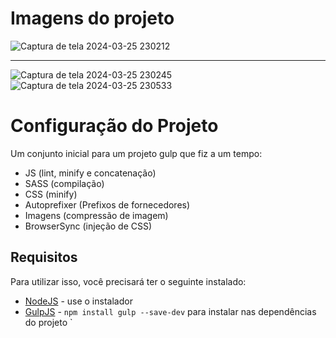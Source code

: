 # Imagens do projeto 
![Captura de tela 2024-03-25 230212](https://github.com/leandro-guimaraes/Imobiliaria-Landing-Page/assets/85081592/add9b963-713b-45ba-9136-8e97f0745eb3)
__________________________________________________________________________________

![Captura de tela 2024-03-25 230245](https://github.com/leandro-guimaraes/Imobiliaria-Landing-Page/assets/85081592/9d072f0d-f40c-42a9-9867-afc3bfda9de3)        ![Captura de tela 2024-03-25 230533](https://github.com/leandro-guimaraes/Imobiliaria-Landing-Page/assets/85081592/d137e765-474c-420d-b6c2-e3bf0af05fd5)


Configuração do Projeto
=============================

Um conjunto inicial para um projeto gulp que fiz a um tempo:
+ JS (lint, minify e concatenação)
+ SASS (compilação)
+ CSS (minify)
+ Autoprefixer (Prefixos de fornecedores)
+ Imagens (compressão de imagem)
+ BrowserSync (injeção de CSS)

## Requisitos

Para utilizar isso, você precisará ter o seguinte instalado:

+ [NodeJS](http://nodejs.org) - use o instalador
+ [GulpJS](https://github.com/gulpjs/gulp) - `npm install gulp --save-dev` para instalar nas dependências do projeto
`

